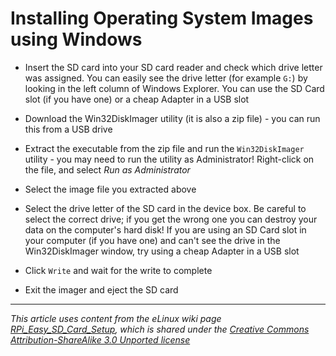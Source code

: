# Installing Operating System Images using Windows

- Insert the SD card into your SD card reader and check which drive letter was assigned. You can easily see the drive letter (for example `G:`) by looking in the left column of Windows Explorer. You can use the SD Card slot (if you have one) or a cheap Adapter in a USB slot

- Download the Win32DiskImager utility (it is also a zip file) - you can run this from a USB drive

- Extract the executable from the zip file and run the `Win32DiskImager` utility - you may need to run the utility as Administrator! Right-click on the file, and select *Run as Administrator*

- Select the image file you extracted above

- Select the drive letter of the SD card in the device box. Be careful to select the correct drive; if you get the wrong one you can destroy your data on the computer's hard disk! If you are using an SD Card slot in your computer (if you have one) and can't see the drive in the Win32DiskImager window, try using a cheap Adapter in a USB slot

- Click `Write` and wait for the write to complete

- Exit the imager and eject the SD card

---

*This article uses content from the eLinux wiki page [RPi_Easy_SD_Card_Setup](http://elinux.org/RPi_Easy_SD_Card_Setup), which is shared under the [Creative Commons Attribution-ShareAlike 3.0 Unported license](http://creativecommons.org/licenses/by-sa/3.0/)*

